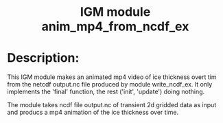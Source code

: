 ### <h1 align="center" id="title">IGM module anim_mp4_from_ncdf_ex </h1>

# Description:

This IGM module makes an animated mp4 video of ice thickness overt tim from 
the netcdf output.nc file produced by module write_ncdf_ex. It only implements the
'final' function, the rest ('init', 'update') doing nothing.

The module takes ncdf file output.nc of transient 2d gridded data as input and 
producs a mp4 animation of the ice thickness over time.
